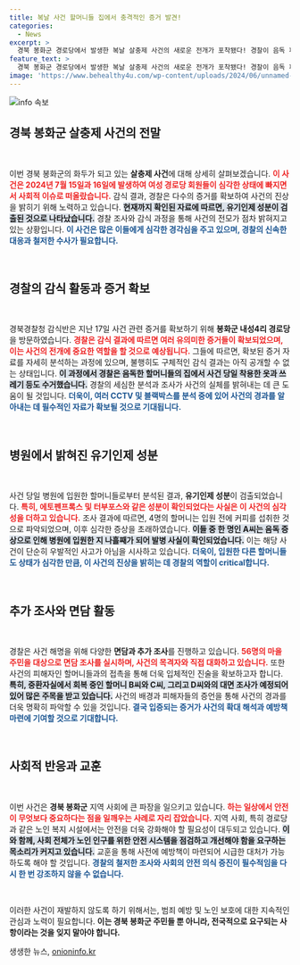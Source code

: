 ```yaml
---
title: 복날 사건 할머니들 집에서 충격적인 증거 발견!
categories:
  - News
excerpt: >
  경북 봉화군 경로당에서 발생한 복날 살충제 사건의 새로운 전개가 포착됐다! 경찰이 음독 피해 할머니들의 집에서 유의미한 증거를 확보했으며, 사건의 미스터리를 풀기 위한 본격적인 수사가 진행 중이다. 지금 바로 사건의 진실을 확인해보세요!
feature_text: >
  경북 봉화군 경로당에서 발생한 복날 살충제 사건의 새로운 전개가 포착됐다! 경찰이 음독 피해 할머니들의 집에서 유의미한 증거를 확보했으며, 사건의 미스터리를 풀기 위한 본격적인 수사가 진행 중이다. 지금 바로 사건의 진실을 확인해보세요!
image: 'https://www.behealthy4u.com/wp-content/uploads/2024/06/unnamed-file.png'
---
```


<p><img src="https://www.behealthy4u.com/wp-content/uploads/2024/06/unnamed-file.png" alt="info 속보" /></p>

<h2 data-ke-size="size26">경북 봉화군 살충제 사건의 전말</h2>

<p data-ke-size="size16">&nbsp;</p> 

<p>이번 경북 봉화군의 화두가 되고 있는 <b>살충제 사건</b>에 대해 상세히 살펴보겠습니다. <b><span style="color: #ee2323;">이 사건은 2024년 7월 15일과 16일에 발생하여 여성 경로당 회원들이 심각한 상태에 빠지면서 사회적 이슈로 떠올랐습니다.</span></b> 감식 결과, 경찰은 다수의 증거를 확보하여 사건의 진상을 밝히기 위해 노력하고 있습니다. <b><span style="background-color: #21538527;">현재까지 확인된 자료에 따르면, 유기인제 성분이 검출된 것으로 나타났습니다.</span></b> 경찰 조사와 감식 과정을 통해 사건의 전모가 점차 밝혀지고 있는 상황입니다. <b><span style="color: #1a5490;">이 사건은 많은 이들에게 심각한 경각심을 주고 있으며, 경찰의 신속한 대응과 철저한 수사가 필요합니다.</span></b></p>

<p data-ke-size="size16">&nbsp;</p>

<h2 data-ke-size="size26">경찰의 감식 활동과 증거 확보</h2>

<p data-ke-size="size16">&nbsp;</p> 

<p>경북경찰청 감식반은 지난 17일 사건 관련 증거를 확보하기 위해 <b>봉화군 내성4리 경로당</b>을 방문하였습니다. <b><span style="color: #ee2323;">경찰은 감식 결과에 따르면 여러 유의미한 증거들이 확보되었으며, 이는 사건의 전개에 중요한 역할을 할 것으로 예상됩니다.</span></b> 그들에 따르면, 확보된 증거 자료를 자세히 분석하는 과정에 있으며, 불행히도 구체적인 감식 결과는 아직 공개할 수 없는 상태입니다. <b><span style="background-color: #21538527;">이 과정에서 경찰은 음독한 할머니들의 집에서 사건 당일 착용한 옷과 쓰레기 등도 수거했습니다.</span></b> 경찰의 세심한 분석과 조사가 사건의 실체를 밝혀내는 데 큰 도움이 될 것입니다. <b><span style="color: #1a5490;">더욱이, 여러 CCTV 및 블랙박스를 분석 중에 있어 사건의 경과를 알아내는 데 필수적인 자료가 확보될 것으로 기대됩니다.</span></b></p>

<p data-ke-size="size16">&nbsp;</p>

<h2 data-ke-size="size26">병원에서 밝혀진 유기인제 성분</h2>

<p data-ke-size="size16">&nbsp;</p> 

<p>사건 당일 병원에 입원한 할머니들로부터 분석된 결과, <b>유기인제 성분</b>이 검출되었습니다. <b><span style="color: #ee2323;">특히, 에토펜프록스 및 터부포스와 같은 성분이 확인되었다는 사실은 이 사건의 심각성을 더하고 있습니다.</span></b> 조사 결과에 따르면, 4명의 할머니는 입원 전에 커피를 섭취한 것으로 파악되었으며, 이후 심각한 증상을 초래하였습니다. <b><span style="background-color: #21538527;">이들 중 한 명인 A씨는 음독 증상으로 인해 병원에 입원한 지 나흘째가 되어 발병 사실이 확인되었습니다.</span></b> 이는 해당 사건이 단순히 우발적인 사고가 아님을 시사하고 있습니다. <b><span style="color: #1a5490;">더욱이, 입원한 다른 할머니들도 상태가 심각한 만큼, 이 사건의 진상을 밝히는 데 경찰의 역할이 critical합니다.</span></b></p>

<p data-ke-size="size16">&nbsp;</p>

<h2 data-ke-size="size26">추가 조사와 면담 활동</h2>

<p data-ke-size="size16">&nbsp;</p>

<p>경찰은 사건 해명을 위해 다양한 <b>면담과 추가 조사</b>를 진행하고 있습니다. <b><span style="color: #ee2323;">56명의 마을 주민을 대상으로 면담 조사를 실시하며, 사건의 목격자와 직접 대화하고 있습니다.</span></b> 또한 사건의 피해자인 할머니들과의 접촉을 통해 더욱 입체적인 진술을 확보하고자 합니다. <b><span style="background-color: #21538527;">특히, 중환자실에서 회복 중인 할머니 B씨와 C씨, 그리고 D씨와의 대면 조사가 예정되어 있어 많은 주목을 받고 있습니다.</span></b> 사건의 배경과 피해자들의 증언을 통해 사건의 경과를 더욱 명확히 파악할 수 있을 것입니다. <b><span style="color: #1a5490;">결국 입증되는 증거가 사건의 확대 해석과 예방책 마련에 기여할 것으로 기대합니다.</span></b></p>

<p data-ke-size="size16">&nbsp;</p>

<h2 data-ke-size="size26">사회적 반응과 교훈</h2>

<p data-ke-size="size16">&nbsp;</p> 

<p>이번 사건은 <b>경북 봉화군</b> 지역 사회에 큰 파장을 일으키고 있습니다. <b><span style="color: #ee2323;">하는 일상에서 안전이 무엇보다 중요하다는 점을 일깨우는 사례로 자리 잡았습니다.</span></b> 지역 사회, 특히 경로당과 같은 노인 복지 시설에서는 안전을 더욱 강화해야 할 필요성이 대두되고 있습니다. <b><span style="background-color: #21538527;">이와 함께, 사회 전체가 노인 인구를 위한 안전 시스템을 점검하고 개선해야 함을 요구하는 목소리가 커지고 있습니다.</span></b> 교훈을 통해 사전에 예방책이 마련되어 시급한 대처가 가능하도록 해야 할 것입니다. <b><span style="color: #1a5490;">경찰의 철저한 조사와 사회의 안전 의식 증진이 필수적임을 다시 한 번 강조하지 않을 수 없습니다.</span></b></p>

<p data-ke-size="size16">&nbsp;</p> 

<p>이러한 사건이 재발하지 않도록 하기 위해서는, 범죄 예방 및 노인 보호에 대한 지속적인 관심과 노력이 필요합니다. <b>이는 경북 봉화군 주민들 뿐 아니라, 전국적으로 요구되는 사항이라는 것을 잊지 말아야 합니다.</b></p>
생생한 뉴스, <a href="https://onioninfo.kr" rel="dofollow">onioninfo.kr</a>



